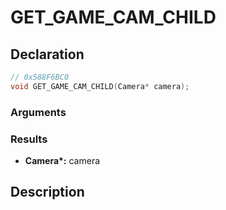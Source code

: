 # GET_GAME_CAM_CHILD

## Declaration
```cpp
// 0x588F6BC0
void GET_GAME_CAM_CHILD(Camera* camera);
```

### Arguments

### Results
- **Camera\*:** camera

## Description
